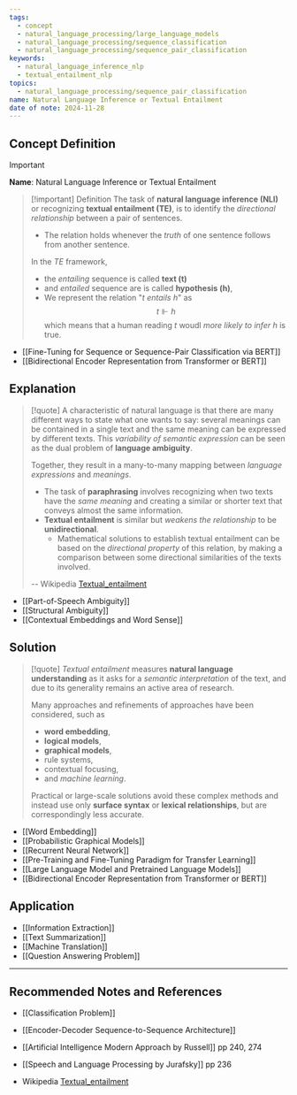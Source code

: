 ```yaml
---
tags:
  - concept
  - natural_language_processing/large_language_models
  - natural_language_processing/sequence_classification
  - natural_language_processing/sequence_pair_classification
keywords:
  - natural_language_inference_nlp
  - textual_entailment_nlp
topics:
  - natural_language_processing/sequence_pair_classification
name: Natural Language Inference or Textual Entailment
date of note: 2024-11-28
---
```


## Concept Definition

>[!important]
>**Name**: Natural Language Inference or Textual Entailment

>[!important] Definition
>The task of **natural language inference (NLI)** or recognizing **textual entailment (TE)**, is to identify the *directional relationship* between a pair of sentences.
>- The relation holds whenever the *truth* of one sentence follows from another sentence.
>
>In the *TE* framework, 
>- the *entailing* sequence is called **text (t)** 
>- and *entailed* sequence are is called  **hypothesis (h)**,
>- We represent the relation "*t entails h*" as $$t \Vdash h$$ which means that a human reading $t$ woudl *more likely to infer* $h$ is true.


- [[Fine-Tuning for Sequence or Sequence-Pair Classification via BERT]]
- [[Bidirectional Encoder Representation from Transformer or BERT]]

## Explanation

>[!quote]
>A characteristic of natural language is that there are many different ways to state what one wants to say: several meanings can be contained in a single text and the same meaning can be expressed by different texts. This *variability of semantic expression* can be seen as the dual problem of **language ambiguity**. 
>
>Together, they result in a many-to-many mapping between *language expressions* and *meanings*. 
>- The task of **paraphrasing** involves recognizing when two texts have the *same meaning* and creating a similar or shorter text that conveys almost the same information. 
>- **Textual entailment** is similar but *weakens the relationship* to be **unidirectional**. 
>	- Mathematical solutions to establish textual entailment can be based on the *directional property* of this relation, by making a comparison between some directional similarities of the texts involved.
>
>-- Wikipedia [Textual_entailment](https://en.wikipedia.org/wiki/Textual_entailment)

- [[Part-of-Speech Ambiguity]]
- [[Structural Ambiguity]]
- [[Contextual Embeddings and Word Sense]]


## Solution

>[!quote]
>*Textual entailment* measures **natural language understanding**  as it asks for a *semantic interpretation* of the text, and due to its generality remains an active area of research. 
>
>Many approaches and refinements of approaches have been considered, such as
>- **word embedding**, 
>- **logical models**, 
>- **graphical models**, 
>- rule systems, 
>- contextual focusing, 
>- and *machine learning*.
>
>Practical or large-scale solutions avoid these complex methods and instead use only **surface syntax** or **lexical relationships**, but are correspondingly less accurate. 

- [[Word Embedding]]
- [[Probabilistic Graphical Models]]
- [[Recurrent Neural Network]]
- [[Pre-Training and Fine-Tuning Paradigm for Transfer Learning]]
- [[Large Language Model and Pretrained Language Models]]
- [[Bidirectional Encoder Representation from Transformer or BERT]]


## Application


- [[Information Extraction]]
- [[Text Summarization]]
- [[Machine Translation]]
- [[Question Answering Problem]]



-----------
##  Recommended Notes and References


- [[Classification Problem]]
- [[Encoder-Decoder Sequence-to-Sequence Architecture]]


- [[Artificial Intelligence Modern Approach by Russell]] pp 240, 274
- [[Speech and Language Processing by Jurafsky]] pp 236
- Wikipedia [Textual_entailment](https://en.wikipedia.org/wiki/Textual_entailment)